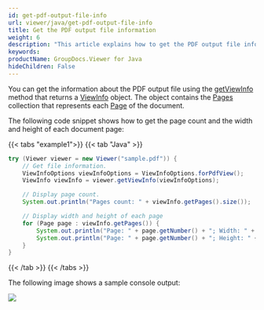 ```yaml
---
id: get-pdf-output-file-info
url: viewer/java/get-pdf-output-file-info
title: Get the PDF output file information
weight: 6
description: "This article explains how to get the PDF output file information using Java with GroupDocs.Viewer for Java."
keywords: 
productName: GroupDocs.Viewer for Java
hideChildren: False
---
```


You can get the information about the PDF output file using the [getViewInfo](https://reference.groupdocs.com/viewer/java/com.groupdocs.viewer/viewer/#getViewInfo-com.groupdocs.viewer.options.ViewInfoOptions-) method that returns a [ViewInfo](https://reference.groupdocs.com/viewer/java/com.groupdocs.viewer.results/viewinfo/) object. The object contains the [Pages](https://reference.groupdocs.com/viewer/java/com.groupdocs.viewer.results/viewinfo/#getPages--) collection that represents each [Page](https://reference.groupdocs.com/viewer/java/com.groupdocs.viewer.results/page/) of the document.

The following code snippet shows how to get the page count and the width and height of each document page:

{{< tabs "example1">}}
{{< tab "Java" >}}
```java
try (Viewer viewer = new Viewer("sample.pdf")) {
    // Get file information.
    ViewInfoOptions viewInfoOptions = ViewInfoOptions.forPdfView();
    ViewInfo viewInfo = viewer.getViewInfo(viewInfoOptions);

    // Display page count.
    System.out.println("Pages count: " + viewInfo.getPages().size());

    // Display width and height of each page
    for (Page page : viewInfo.getPages()) {
        System.out.println("Page: " + page.getNumber() + "; Width: " + page.getWidth() + ", pixels");
        System.out.println("Page: " + page.getNumber() + "; Height: " + page.getHeight() + ", pixels");
    }
}
```
{{< /tab >}}
{{< /tabs >}}

The following image shows a sample console output:

![](/viewer/java/images/get_pdf_output_file_info.png)
